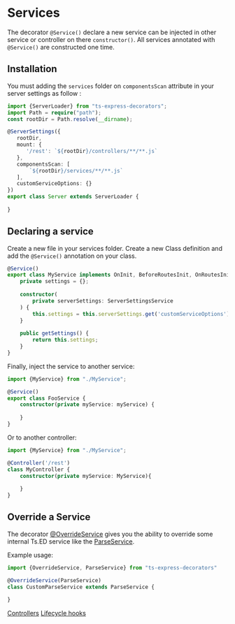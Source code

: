 # Services

The decorator `@Service()` declare a new service can be injected in other service or controller on there `constructor()`.
All services annotated with `@Service()` are constructed one time.

## Installation

You must adding the `services` folder on `componentsScan` attribute in your server settings as follow :
 
```typescript
import {ServerLoader} from "ts-express-decorators";
import Path = require("path");
const rootDir = Path.resolve(__dirname);

@ServerSettings({
   rootDir,
   mount: {
      '/rest': `${rootDir}/controllers/**/**.js`
   },
   componentsScan: [
       `${rootDir}/services/**/**.js`
   ],
   customServiceOptions: {}
})
export class Server extends ServerLoader {
   
}       
```

## Declaring a service

Create a new file in your services folder. Create a new Class definition and add the `@Service()` annotation on your class.

```typescript
@Service()
export class MyService implements OnInit, BeforeRoutesInit, OnRoutesInit, AfterRoutesInit, OnServerReady {
    private settings = {};
    
    constructor(
        private serverSettings: ServerSettingsService
    ) {
        this.settings = this.serverSettings.get('customServiceOptions');
    }
    
    public getSettings() {
        return this.settings;
    }
}
```

Finally, inject the service to another service:
```typescript
import {MyService} from "./MyService";

@Service()
export class FooService {
    constructor(private myService: myService) {
    
    }
}
```
Or to another controller: 

```typescript
import {MyService} from "./MyService";

@Controller('/rest') 
class MyController {
    constructor(private myService: MyService){
    
    }
}  
```

## Override a Service

The decorator [@OverrideService](api/common/di/overrideservice.md) gives you the ability to 
override some internal Ts.ED service like the [ParseService](api/common/filters/parseservice.md).

Example usage:
```typescript
import {OverrideService, ParseService} from "ts-express-decorators"

@OverrideService(ParseService)
class CustomParseService extends ParseService {
    
}
```

<div class="guide-links">
<a href="/#/docs/controllers">Controllers</a>
<a href="/#/docs/services/lifecycle-hooks">Lifecycle hooks</a>
</div>